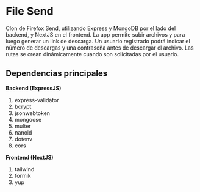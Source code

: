 # File Send

Clon de Firefox Send, utilizando Express y MongoDB por el lado del backend, y NextJS en el frontend. La app permite subir archivos y para luego generar un link de descarga. Un usuario registrado podrá indicar el número de descargas y una contraseña antes de descargar el archivo. Las rutas se crean dinámicamente cuando son solicitadas por el usuario.

## Dependencias principales

**Backend (ExpressJS)**

1. express-validator
2. bcrypt
3. jsonwebtoken
4. mongoose
5. multer
6. nanoid
7. dotenv
8. cors

**Frontend (NextJS)**

1. tailwind
2. formik
3. yup
